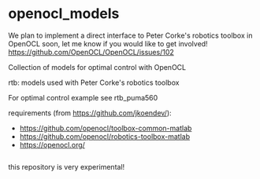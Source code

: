 # openocl_models

We plan to implement a direct interface to Peter Corke's robotics toolbox in OpenOCL soon, let me know if you would like to get involved!
https://github.com/OpenOCL/OpenOCL/issues/102


Collection of models for optimal control with OpenOCL

rtb: models used with Peter Corke's robotics toolbox

For optimal control example see rtb_puma560

requirements (from https://github.com/jkoendev/): 
* https://github.com/openocl/toolbox-common-matlab
* https://github.com/openocl/robotics-toolbox-matlab
* https://openocl.org/

```

```

this repository is very experimental!
